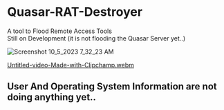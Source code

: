 # Quasar-RAT-Destroyer
A tool to Flood Remote Access Tools                 
Still on Development (it is not flooding the Quasar Server yet..)

![Screenshot 10_5_2023 7_32_23 AM](https://github.com/HamanHarasha/Quasar-RAT-Destroyer/assets/135638516/7220b3c0-13e1-442e-a53a-f17bd4cff82e)

[Untitled-video-Made-with-Clipchamp.webm](https://github.com/HamanHarasha/Quasar-RAT-Destroyer/assets/135638516/cbaa6f28-2506-4dfd-82c3-62d6f505daed)


## User And Operating System Information are not doing anything yet..
